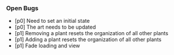 ### Open Bugs

- [p0] Need to set an initial state
- [p0] The art needs to be updated
- [p1] Removing a plant resets the organization of all other plants
- [p1] Adding a plant resets the organization of all other plants
- [p1] Fade loading and view
